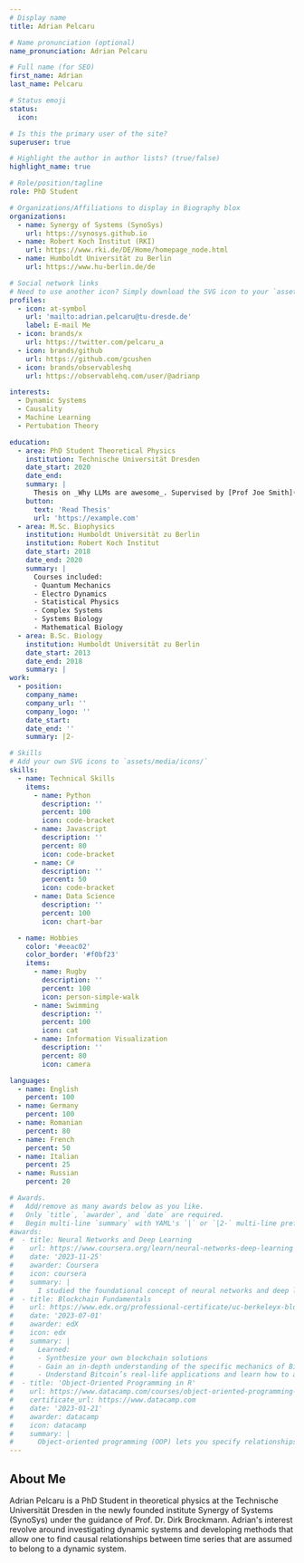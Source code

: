 ```yaml
---
# Display name
title: Adrian Pelcaru

# Name pronunciation (optional)
name_pronunciation: Adrian Pelcaru

# Full name (for SEO)
first_name: Adrian
last_name: Pelcaru

# Status emoji
status:
  icon: 

# Is this the primary user of the site?
superuser: true

# Highlight the author in author lists? (true/false)
highlight_name: true

# Role/position/tagline
role: PhD Student

# Organizations/Affiliations to display in Biography blox
organizations:
  - name: Synergy of Systems (SynoSys)
    url: https://synosys.github.io
  - name: Robert Koch Institut (RKI)
    url: https://www.rki.de/DE/Home/homepage_node.html
  - name: Humboldt Universität zu Berlin
    url: https://www.hu-berlin.de/de

# Social network links
# Need to use another icon? Simply download the SVG icon to your `assets/media/icons/` folder.
profiles:
  - icon: at-symbol
    url: 'mailto:adrian.pelcaru@tu-dresde.de'
    label: E-mail Me
  - icon: brands/x
    url: https://twitter.com/pelcaru_a
  - icon: brands/github
    url: https://github.com/gcushen
  - icon: brands/observableshq
    url: https://observablehq.com/user/@adrianp

interests:
  - Dynamic Systems
  - Causality
  - Machine Learning
  - Pertubation Theory

education:
  - area: PhD Student Theoretical Physics
    institution: Technische Universität Dresden
    date_start: 2020
    date_end: 
    summary: |
      Thesis on _Why LLMs are awesome_. Supervised by [Prof Joe Smith](https://example.com). Presented papers at 5 IEEE conferences with the contributions being published in 2 Springer journals.
    button:
      text: 'Read Thesis'
      url: 'https://example.com'
  - area: M.Sc. Biophysics
    institution: Humboldt Universität zu Berlin
    institution: Robert Koch Institut
    date_start: 2018
    date_end: 2020
    summary: |
      Courses included:
      - Quantum Mechanics
      - Electro Dynamics
      - Statistical Physics
      - Complex Systems
      - Systems Biology
      - Mathematical Biology
  - area: B.Sc. Biology
    institution: Humboldt Universität zu Berlin
    date_start: 2013
    date_end: 2018
    summary: | 
work:
  - position: 
    company_name: 
    company_url: ''
    company_logo: ''
    date_start: 
    date_end: ''
    summary: |2-

# Skills
# Add your own SVG icons to `assets/media/icons/`
skills:
  - name: Technical Skills
    items:
      - name: Python
        description: ''
        percent: 100
        icon: code-bracket
      - name: Javascript
        description: ''
        percent: 80
        icon: code-bracket
      - name: C#
        description: ''
        percent: 50
        icon: code-bracket
      - name: Data Science
        description: ''
        percent: 100
        icon: chart-bar

  - name: Hobbies
    color: '#eeac02'
    color_border: '#f0bf23'
    items:
      - name: Rugby
        description: ''
        percent: 100
        icon: person-simple-walk
      - name: Swimming
        description: ''
        percent: 100
        icon: cat
      - name: Information Visualization
        description: ''
        percent: 80
        icon: camera

languages:
  - name: English
    percent: 100
  - name: Germany
    percent: 100
  - name: Romanian
    percent: 80
  - name: French
    percent: 50
  - name: Italian
    percent: 25
  - name: Russian
    percent: 20

# Awards.
#   Add/remove as many awards below as you like.
#   Only `title`, `awarder`, and `date` are required.
#   Begin multi-line `summary` with YAML's `|` or `|2-` multi-line prefix and indent 2 spaces below.
#awards:
#  - title: Neural Networks and Deep Learning
#    url: https://www.coursera.org/learn/neural-networks-deep-learning
#    date: '2023-11-25'
#    awarder: Coursera
#    icon: coursera
#    summary: |
#      I studied the foundational concept of neural networks and deep learning. By the end, I was familiar with the significant technological trends #driving the rise of deep learning; build, train, and apply fully connected deep neural networks; implement efficient (vectorized) neural #networks; identify key parameters in a neural network’s architecture; and apply deep learning to your own applications.
#  - title: Blockchain Fundamentals
#    url: https://www.edx.org/professional-certificate/uc-berkeleyx-blockchain-fundamentals
#    date: '2023-07-01'
#    awarder: edX
#    icon: edx
#    summary: |
#      Learned:
#      - Synthesize your own blockchain solutions
#      - Gain an in-depth understanding of the specific mechanics of Bitcoin
#      - Understand Bitcoin’s real-life applications and learn how to attack and destroy Bitcoin, Ethereum, smart contracts and Dapps, and alternatives #to Bitcoin’s Proof-of-Work consensus algorithm
#  - title: 'Object-Oriented Programming in R'
#    url: https://www.datacamp.com/courses/object-oriented-programming-with-s3-and-r6-in-r
#    certificate_url: https://www.datacamp.com
#    date: '2023-01-21'
#    awarder: datacamp
#    icon: datacamp
#    summary: |
#      Object-oriented programming (OOP) lets you specify relationships between functions and the objects that they can act on, helping you manage #complexity in your code. This is an intermediate level course, providing an introduction to OOP, using the S3 and R6 systems. S3 is a great #day-to-day R programming tool that simplifies some of the functions that you write. R6 is especially useful for industry-specific analyses, #working with web APIs, and building GUIs.
---
```


## About Me

Adrian Pelcaru is a PhD Student in theoretical physics at the Technische Universität Dresden in the newly founded institute Synergy of Systems (SynoSys) under the guidance of Prof. Dr. Dirk Brockmann. Adrian's interest revolve around investigating dynamic systems and developing methods that allow one to find causal relationships between time series that are assumed to belong to a dynamic system.
